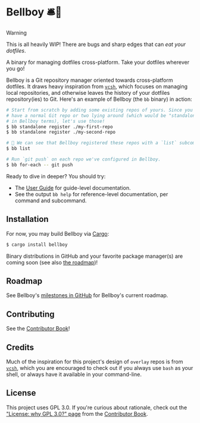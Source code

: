 # Bellboy 🛎️🧳

> [!WARNING]
> This is all heavily WIP! There are bugs and sharp edges that can _eat your dotfiles_. 

A binary for managing dotfiles cross-platform. Take your dotfiles wherever you
go!

Bellboy is a Git repository manager oriented towards cross-platform dotfiles.
It draws heavy inspiration from [`vcsh`], which focuses on managing local
repositories, and otherwise leaves the history of your dotfiles repository(ies)
to Git. Here's an example of Bellboy (the `bb` binary) in action:

```sh
# Start from scratch by adding some existing repos of yours. Since you probably
# have a normal Git repo or two lying around (which would be "standalone" repos
# in Bellboy terms), let's use those!
$ bb standalone register ./my-first-repo
$ bb standalone register ./my-second-repo

# 👀 We can see that Bellboy registered these repos with a `list` subcommand:
$ bb list

# Run `git push` on each repo we've configured in Bellboy.
$ bb for-each -- git push
```

Ready to dive in deeper? You should try:

* The [User Guide](./docs/user-guide/src/introduction.md) for guide-level documentation.
* See the output `bb help` for reference-level documentation, per command and subcommand.

## Installation

For now, you may build Bellboy via [Cargo](https://doc.rust-lang.org/cargo/):

```sh
$ cargo install bellboy
```

Binary distributions in GitHub and your favorite package manager(s) are coming
soon (see also [the roadmap](#roadmap))!

## Roadmap

See Bellboy's [milestones in
GitHub](https://github.com/bellboy-dotfiles/bellboy/milestones) for Bellboy's
current roadmap.

## Contributing

See the [Contributor Book]!

[Contributor Book]: ./docs/contributor-book/src/welcome.md

## Credits

Much of the inspiration for this project's design of `overlay` repos is from
[`vcsh`], which you are encouraged to check out if you always use `bash` as
your shell, or always have it available in your command-line.

[`vcsh`]: https://github.com/RichiH/vcsh

## License

This project uses GPL 3.0. If you're curious about rationale, check out the
["License: why GPL 3.0?"
page](./docs/contributor-book/src/license-why-gpl-3.0.md) from the [Contributor
Book].
